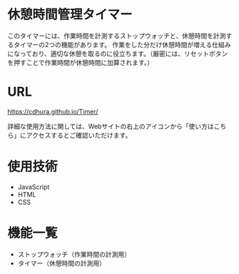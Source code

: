 # 休憩時間管理タイマー
このタイマーには、作業時間を計測するストップウォッチと、休憩時間を計測するタイマーの2つの機能があります。
作業をした分だけ休憩時間が増える仕組みになっており、適切な休憩を取るのに役立ちます。（厳密には、リセットボタンを押すことで作業時間が休憩時間に加算されます。）

# URL
https://cdhura.github.io/Timer/ <br>

詳細な使用方法に関しては、Webサイトの右上のアイコンから「使い方はこちら」にアクセスするとご確認いただけます。

# 使用技術
- JavaScript
- HTML
- CSS

# 機能一覧
- ストップウォッチ（作業時間の計測用）
- タイマー（休憩時間の計測用）
